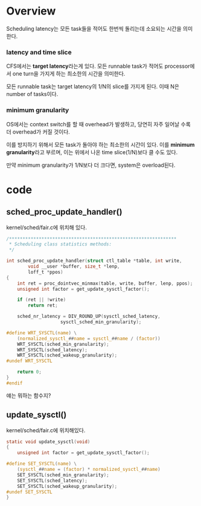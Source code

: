 # Overview
Scheduling latency는 모든 task들을 적어도 한번씩 돌리는데 소요되는 시간을 의미한다.

### latency and time slice
CFS에서는 **target latency**라는게 있다. 모든 runnable task가 적어도 processor에서 one turn을 가지게 하는 최소한의 시간을 의미한다.

모든 runnable task는 target latency의 1/N의 slice를 가지게 된다. 이때 N은 number of tasks이다.

### minimum granularity
OS에서는 context switch를 할 때 overhead가 발생하고, 당연히 자주 일어날 수록 더 overhead가 커질 것이다.

이를 방지하기 위해서 모든 task가 돌아야 하는 최소한의 시간이 있다. 이를 **minimum granularity**라고 부르며, 이는 위에서 나온 time slice(1/N)보다 클 수도 있다.

만약 minimum granularity가 1/N보다 더 크다면, system은 overload된다.

# code


## sched_proc_update_handler()
kernel/sched/fair.c에 위치해 있다.

``` c
/**************************************************************
 * Scheduling class statistics methods:
 */

int sched_proc_update_handler(struct ctl_table *table, int write,
		void __user *buffer, size_t *lenp,
		loff_t *ppos)
{
	int ret = proc_dointvec_minmax(table, write, buffer, lenp, ppos);
	unsigned int factor = get_update_sysctl_factor();

	if (ret || !write)
		return ret;

	sched_nr_latency = DIV_ROUND_UP(sysctl_sched_latency,
					sysctl_sched_min_granularity);

#define WRT_SYSCTL(name) \
	(normalized_sysctl_##name = sysctl_##name / (factor))
	WRT_SYSCTL(sched_min_granularity);
	WRT_SYSCTL(sched_latency);
	WRT_SYSCTL(sched_wakeup_granularity);
#undef WRT_SYSCTL

	return 0;
}
#endif
```
얘는 뭐하는 함수지?

## update_sysctl()
kernel/sched/fair.c에 위치해있다.

``` c
static void update_sysctl(void)
{
	unsigned int factor = get_update_sysctl_factor();

#define SET_SYSCTL(name) \
	(sysctl_##name = (factor) * normalized_sysctl_##name)
	SET_SYSCTL(sched_min_granularity);
	SET_SYSCTL(sched_latency);
	SET_SYSCTL(sched_wakeup_granularity);
#undef SET_SYSCTL
}
```
